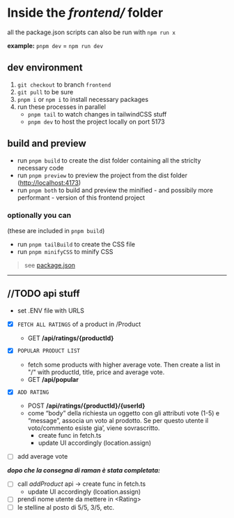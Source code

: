 # Inside the _frontend/_ folder

all the package.json scripts can also be run with `npm run x`

**example:** `pnpm dev` = `npm run dev`

## dev environment

1. `git checkout` to branch `frontend`
2. `git pull` to be sure
3. `pnpm i` or `npm i` to install necessary packages
4. run these processes in parallel
   - `pnpm tail` to watch changes in tailwindCSS stuff
   - `pnpm dev` to host the project locally on port 5173

## build and preview

- run `pnpm build` to create the dist folder containing all the striclty necessary code
- run `pnpm preview` to preview the project from the dist folder (<http://localhost:4173>)
- run `pnpm both` to build and preview the minified - and possibily more performant - version of this frontend project

### optionally you can

(these are included in `pnpm build`)

- run `pnpm tailBuild` to create the CSS file
- run `pnpm minifyCSS` to minify CSS

> see [package.json](/package.json)

---

## //TODO api stuff

- set .ENV file with URLS
- [x] `FETCH ALL RATINGS` of a product in /Product
  - GET **/api/ratings/{productId}**
- [x] `POPULAR PRODUCT LIST`

  - fetch some products with higher average vote. Then create a list in "/" with productId, title, price and average vote.
  - GET **/api/popular**

- [x] `ADD RATING`

  - POST **/api/ratings/{productId}/{userId}**
  - come “body” della richiesta un oggetto con gli
    attributi vote (1-5) e “message”, associa un voto al prodotto. Se per questo
    utente il voto/commento esiste gia’, viene sovrascritto.
    - create func in fetch.ts
    - update UI accordingly (location.assign)

- [ ] add average vote

**_dopo che la consegna di raman è stata completata:_**

- [ ] call _addProduct_ api -> create func in fetch.ts
  - update UI accordingly (lcoation.assign)
- [ ] prendi nome utente da mettere in \<Rating\>
- [ ] le stelline al posto di 5/5, 3/5, etc.
